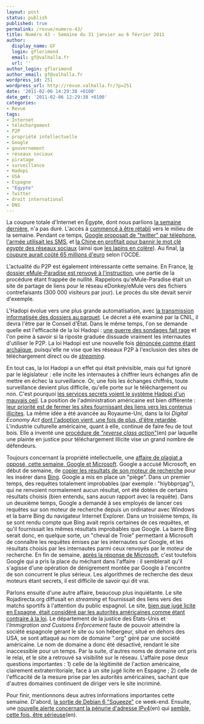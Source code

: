 ```yaml
---
layout: post
status: publish
published: true
permalink: /revue/numero-43/
title: Numéro 43 - Semaine du 31 janvier au 6 février 2011
author:
  display_name: GF
  login: gflorimond
  email: gf@valhalla.fr
  url: ''
author_login: gflorimond
author_email: gf@valhalla.fr
wordpress_id: 251
wordpress_url: http://revue.valhalla.fr/?p=251
date: '2011-02-06 14:29:38 +0100'
date_gmt: '2011-02-06 12:29:38 +0100'
categories:
- Revue
tags:
- Internet
- téléchargement
- P2P
- propriété intellectuelle
- Google
- gouvernement
- réseaux sociaux
- piratage
- surveillance
- Hadopi
- USA
- Espagne
- "Égypte"
- Twitter
- droit international
- DNS
---
```

<p>La coupure totale d'Internet en Égypte, dont nous parlions <a href="http://revue.valhalla.fr/numeros/42/">la semaine dernière</a>, n'a pas duré. L'accès à <a href="http://www.lemondeinformatique.fr/actualites/lire-l-egypte-de-retour-sur-internet-32800.html">commencé à être rétabli</a> vers le milieu de la semaine. Pendant ce temps, <a href="http://www.lemonde.fr/tiny/1473336/">Google proposait de "twitter" par téléphone</a>, <a href="http://www.numerama.com/magazine/17959-en-egypte-l-armee-et-le-gouvernement-auraient-recours-aux-sms.html">l'armée utilisait les SMS</a>, et <a href="http://www.lemonde.fr/tiny/1472887/">la Chine en profitait pour bannir le mot clé <i>egypte</i> des réseaux sociaux</a> (ainsi que <a href="http://www.rue89.com/chinatown/2011/01/30/la-censure-chinoise-chasse-les-lapins-en-colere-du-web-187272">les lapins en colère</a>).  Au final, <a href="http://www.numerama.com/magazine/17968-la-coupure-du-net-en-eacutegypte-a-coute-65-millions-d-euros.html">la coupure aurait coûté 65 millions d'euro</a> selon l'OCDE.</p>
<p>L'actualité du P2P est également intéressante cette semaine. En France, <a href="http://www.lemonde.fr/tiny/1473316/">le dossier eMule-Paradise est renvoyé à l'instruction</a>, une partie de la procédure étant frappée de nullité. Rappelons qu'eMule-Paradise était un site de partage de liens pour le réseau eDonkey/eMule vers des fichiers contrefaisants (300 000 visiteurs par jour). Le procès du site devait servir d'exemple.</p>
<p>L'Hadopi évolue vers une plus grande automatisation, avec <a href="http://www.numerama.com/magazine/17944-hadopi-vers-un-decret-pour-la-transmission-informatisee-aux-parquets.html">la transmission informatisée des dossiers au parquet</a>. Le décret a été examiné par la CNIL, il devra l'être par le Conseil d'État. Dans le même temps, l'on se demande quelle est l'efficacité de la loi Hadopi : <a href="http://www.zdnet.fr/blogs/digital-jukebox/guerre-des-sondages-autour-du-p2p-et-de-l-impact-d-hadopi-39757952.htm">une guerre des sondages fait rage</a> et l'on peine à savoir si la riposte graduée dissuade vraiment les internautes d'utiliser le P2P. La loi Hadopi est une nouvelle fois <a href="http://www.numerama.com/magazine/17957-l-archaiumlsme-de-l-hadopi-inquiete-un-depute-de-l-ump.html">dénoncée comme étant archaïque</a>, puisqu'elle ne vise que les réseaux P2P à l'exclusion des sites de téléchargement direct ou de <a href="http://www.lemonde.fr/tiny/1472942/"><i>streaming</i></a>. </p>
<p>En tout cas, la loi Hadopi a un effet qui était prévisible, mais qui fut ignoré par le législateur : elle incite les internautes à chiffrer leurs échanges afin de mettre en échec la surveillance. Or, une fois les échanges chiffrés, toute surveillance devient plus difficile, qu'elle porte sur le téléchargement ou non. C'est pourquoi <a href="http://bugbrother.blog.lemonde.fr/2011/02/04/les-services-de-renseignement-ne-disent-pas-merci-a-lhadopi">les services secrets voient le système Hadopi d'un mauvais oeil</a>. La position de l'administration américaine est bien différente : <a href="http://pro.clubic.com/legislation-loi-internet/propriete-intellectuelle/actualite-395062-contrefacons-piratage-pros-devoilent-strategies.html">leur priorité est de fermer les sites fournissant des liens vers les contenus illicites</a>. La même idée a été avancée au Royaume-Uni, dans la loi <i>Digital Economy Act</i> <a href="http://www.numerama.com/magazine/17949-la-digital-economy-act-subit-un-nouveau-retard.html">dont l'adoption vient, une fois de plus, d'être retardée</a>. L'industrie culturelle américaine, quant à elle, continue de faire feu de tout bois. Elle a inventé une <a href="http://arstechnica.com/tech-policy/news/2011/02/reverse-class-action-its-the-latest-tactic-in-the-p2p-wars.ars">procédure de <i>"reverse class action"</i></a><span class="lang">(en)</span> par laquelle une plainte en justice pour téléchargement illicite vise un grand nombre de défendeurs.</p>
<p>Toujours concernant la propriété intellectuelle, une <a href="http://www.pcinpact.com/actu/news/61680-bing-google-vol-resultat-recherche-accusation.htm">affaire de plagiat a opposé, cette semaine, Google et Microsoft</a>. Google a accusé Microsoft, en début de semaine, de <a href="http://www.lemonde.fr/tiny/1473845/">copier les résultats de son moteur de recherche</a> pour les insérer dans <a href="http://www.bing.com/">Bing</a>. Google a mis en place un "piège". Dans un premier temps, des requêtes totalement improbables (par exemple : "hiybbprqag"), qui ne renvoient normalement aucun résultat, ont été dotées de certains résultats choisis (bien entendu, sans aucun rapport avec la requête). Dans un deuxième temps, Google a demandé à ses employés de lancer ces requêtes sur son moteur de recherche depuis un ordinateur avec Windows et la barre Bing du navigateur Internet Explorer. Dans un troisième temps, ils se sont rendu compte que Bing avait repris certaines de ces requêtes, et qu'il fournissait les mêmes résultats improbables que Google. La barre Bing serait donc, en quelque sorte, un "cheval de Troie" permettant à Microsoft de connaître les requêtes émises par les internautes sur Google, et les résultats choisis par les internautes parmi ceux renvoyés par le moteur de recherche. En fin de semaine, <a href="http://www.lemondeinformatique.fr/actualites/lire-google-taxe-d-hypocrisie-quand-il-accuse-microsoft-de-le-copier-32815.html">après la réponse de Microsoft</a>, c'est toutefois Google qui a pris la place du méchant dans l'affaire : il semblerait qu'il s'agisse d'une opération de dénigrement montée par Google à l'encontre de son concurrent le plus sérieux. Les algorithmes de recherche des deux moteurs étant secrets, il est difficile de savoir qui dit vrai.</p>
<p>Parlons ensuite d'une autre affaire, beaucoup plus inquiétante. Le site Rojadirecta.org diffusait en <i>streaming</i> et fournissait des liens vers des matchs sportifs à l'attention du public espagnol. Le site, <a href="http://www.numerama.com/magazine/17946-rojadirecta-juge-legal-en-espagne-saisi-par-les-usa-maj.html">bien que jugé licite en Espagne, était considéré par les autorités américaines comme étant contraire à la loi</a>. Le département de la justice des États-Unis et l'<i>Immigration and Customs Enforcement</i> faute de pouvoir atteindre la société espagnole gérant le site ou son hébergeur, situé en dehors des USA, se sont attaqué au nom de domaine ".org" géré par une société américaine. Le nom de domaine a donc été désactivé, rendant le site inaccessible pour un temps. Par la suite, d'autres noms de domaine ont pris le relai, et le site a retrouvé sa visibilité sur le réseau. L'affaire pose deux questions importantes : 1) celle de la légitimité de l'action américaine, clairement extraterritoriale, face à un site jugé licite en Espagne ; 2) celle de l'efficacité de la mesure prise par les autorités américaines, sachant que d'autres domaines continuent de diriger vers le site incriminé.</p>
<p>Pour finir, mentionnons deux autres informations importantes cette semaine. D'abord, <a href="http://linuxfr.org/2011/02/06/27768.html">la sortie de Debian 6 "Squeeze"</a> ce week-end. Ensuite, une <a href="http://arstechnica.com/tech-policy/news/2011/02/river-of-ipv4-addresses-officially-runs-dry.ars">nouvelle alerte concernant la pénurie d'adresse IPv4</a><span class="lang">(en)</span> qui <a href="http://www.apnic.net/publications/news/2011/delegation">semble, cette fois, être sérieuse</a><span class="lang">(en)</span>.</p>
